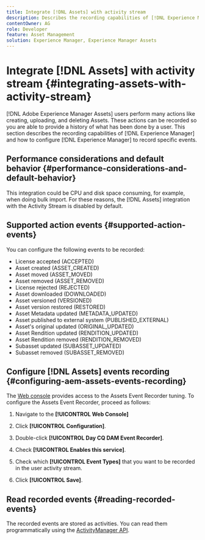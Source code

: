 ```yaml
---
title: Integrate [!DNL Assets] with activity stream
description: Describes the recording capabilities of [!DNL Experience Manager] and how to configure it to record specific events.
contentOwner: AG
role: Developer
feature: Asset Management
solution: Experience Manager, Experience Manager Assets
---
```

# Integrate [!DNL Assets] with activity stream {#integrating-assets-with-activity-stream}

[!DNL Adobe Experience Manager Assets] users perform many actions like creating, uploading, and deleting Assets. These actions can be recorded so you are able to provide a history of what has been done by a user. This section describes the recording capabilities of [!DNL Experience Manager] and how to configure [!DNL Experience Manager] to record specific events.

## Performance considerations and default behavior {#performance-considerations-and-default-behavior}

This integration could be CPU and disk space consuming, for example, when doing bulk import. For these reasons, the [!DNL Assets] integration with the Activity Stream is disabled by default.

## Supported action events {#supported-action-events}

You can configure the following events to be recorded:

* License accepted (ACCEPTED)
* Asset created (ASSET_CREATED)
* Asset moved (ASSET_MOVED)
* Asset removed (ASSET_REMOVED)
* License rejected (REJECTED)
* Asset downloaded (DOWNLOADED)
* Asset versioned (VERSIONED)
* Asset version restored (RESTORED)
* Asset Metadata updated (METADATA_UPDATED)
* Asset published to external system (PUBLISHED_EXTERNAL)
* Asset's original updated (ORIGINAL_UPDATED)
* Asset Rendition updated (RENDITION_UPDATED)
* Asset Rendition removed (RENDITION_REMOVED)
* Subasset updated (SUBASSET_UPDATED)
* Subasset removed (SUBASSET_REMOVED)

## Configure [!DNL Assets] events recording {#configuring-aem-assets-events-recording}

The [Web console](/help/sites-deploying/configuring-osgi.md) provides access to the Assets Event Recorder tuning. To configure the Assets Event Recorder, proceed as follows:

1. Navigate to the **[!UICONTROL Web Console]**

1. Click **[!UICONTROL Configuration]**.

1. Double-click **[!UICONTROL Day CQ DAM Event Recorder]**.

1. Check **[!UICONTROL Enables this service]**.

1. Check which **[!UICONTROL Event Types]** that you want to be recorded in the user activity stream.

1. Click **[!UICONTROL Save]**.

## Read recorded events {#reading-recorded-events}

The recorded events are stored as activities. You can read them programmatically using the [ActivityManager API](https://developer.adobe.com/experience-manager/reference-materials/6-5/javadoc/com/adobe/granite/activitystreams/ActivityManager.html).
